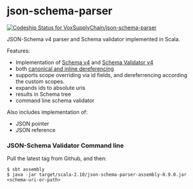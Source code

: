json-schema-parser
==================

[ ![Codeship Status for VoxSupplyChain/json-schema-parser](https://codeship.com/projects/e3850ac0-5ba4-0132-98f4-0ea003043705/status)](https://codeship.com/projects/50584)

JSON-Schema v4 parser and Schema validator implemented in Scala.

Features:

 * Implementation of [Schema v4](http://json-schema.org/latest/json-schema-core.html) and [Schema Validator v4](http://json-schema.org/latest/json-schema-validation.html)
 * both [canonical and inline dereferencing](http://json-schema.org/latest/json-schema-core.html#anchor30)
 * supports scope overriding via id fields, and dereferrencing according the custom scopes.
 * expands ids to absolute uris
 * results in Schema tree
 * command line schema validator
 
Also includes implementation of:

 * JSON pointer 
 * JSON reference 
 
 ### JSON-Schema Validator Command line
Pull the latest tag from Github, and then:

```
$ sbt assembly
$ java -jar target/scala-2.10/json-schema-parser-assembly-0.9.0.jar <schema-uri-or-path>
```
 
